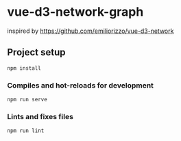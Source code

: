 # vue-d3-network-graph

inspired by https://github.com/emiliorizzo/vue-d3-network

## Project setup

```
npm install
```

### Compiles and hot-reloads for development

```
npm run serve
```

### Lints and fixes files

```
npm run lint
```
